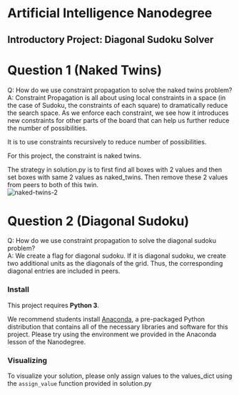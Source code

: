 # Artificial Intelligence Nanodegree
## Introductory Project: Diagonal Sudoku Solver

# Question 1 (Naked Twins)
Q: How do we use constraint propagation to solve the naked twins problem?  
A: Constraint Propagation is all about using local constraints in a space (in the case of Sudoku, the constraints of each square) to dramatically reduce the search space. As we enforce each constraint, we see how it introduces new constraints for other parts of the board that can help us further reduce the number of possibilities.

   It is to use constraints recursively to reduce number of possibilities.
   
   For this project, the constraint is naked twins. 
   
   The strategy in solution.py is to first find all boxes with 2 values and then set boxes with same 2 values as naked_twins.    Then remove these 2 values from peers to both of this twin.    
   ![naked-twins-2](https://user-images.githubusercontent.com/21303325/27258913-960ee440-53cc-11e7-82e0-416a070fc2ab.png)
   

# Question 2 (Diagonal Sudoku)
Q: How do we use constraint propagation to solve the diagonal sudoku problem?  
A: We create a flag for diagonal sudoku. If it is diagonal sudoku, we create two additional units as the diagonals of the grid. Thus, the corresponding diagonal entries are included in peers. 

### Install

This project requires **Python 3**.

We recommend students install [Anaconda](https://www.continuum.io/downloads), a pre-packaged Python distribution that contains all of the necessary libraries and software for this project. 
Please try using the environment we provided in the Anaconda lesson of the Nanodegree.

### Visualizing

To visualize your solution, please only assign values to the values_dict using the `assign_value` function provided in solution.py

